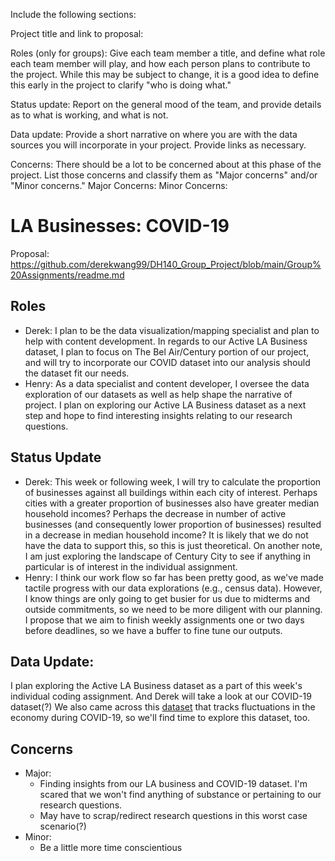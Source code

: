 Include the following sections:

Project title and link to proposal:

Roles (only for groups): Give each team member a title, and define what role each team member will play, and how each person plans to contribute to the project. While this may be subject to change, it is a good idea to define this early in the project to clarify "who is doing what."

Status update: Report on the general mood of the team, and provide details as to what is working, and what is not.

Data update: Provide a short narrative on where you are with the data sources you will incorporate in your project. Provide links as necessary.

Concerns: There should be a lot to be concerned about at this phase of the project. List those concerns and classify them as "Major concerns" and/or "Minor concerns."
  Major Concerns:
  Minor Concerns:
  
 # LA Businesses: COVID-19
 Proposal: https://github.com/derekwang99/DH140_Group_Project/blob/main/Group%20Assignments/readme.md
 
 ## Roles
 * Derek: I plan to be the data visualization/mapping specialist and plan to help with content development. In regards to our Active LA Business dataset, I plan to focus on The Bel Air/Century portion of our project, and will try to incorporate our COVID dataset into our analysis should the dataset fit our needs. 
 * Henry: As a data specialist and content developer, I oversee the data exploration of our datasets as well as help shape the narrative of project. I plan on exploring our Active LA Business dataset as a next step and hope to find interesting insights relating to our research questions.
 
 ## Status Update
 * Derek: This week or following week, I will try to calculate the proportion of businesses against all buildings within each city of interest. Perhaps cities with a greater proportion of businesses also have greater median household incomes? Perhaps the decrease in number of active businesses (and consequently lower proportion of businesses) resulted in a decrease in median household income? It is likely that we do not have the data to support this, so this is just theoretical. On another note, I am just exploring the landscape of Century City to see if anything in particular is of interest in the individual assignment. 
 * Henry: I think our work flow so far has been pretty good, as we've made tactile progress with our data explorations (e.g., census data). However, I know things are only going to get busier for us due to midterms and outside commitments, so we need to be more diligent with our planning. I propose that we aim to finish weekly assignments one or two days before deadlines, so we have a buffer to fine tune our outputs.
 
 ## Data Update:
I plan exploring the Active LA Business dataset as a part of this week's individual coding assignment. And Derek will take a look at our COVID-19 dataset(?) We also came across this [dataset](https://github.com/OpportunityInsights/EconomicTracker) that tracks fluctuations in the economy during COVID-19, so we'll find time to explore this dataset, too.

## Concerns
* Major:
    * Finding insights from our LA business and COVID-19 dataset. I'm scared that we won't find anything of substance or pertaining to our research questions.
    * May have to scrap/redirect research questions in this worst case scenario(?)
* Minor:
    * Be a little more time conscientious
